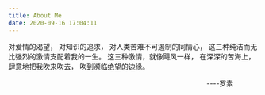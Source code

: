 ```yaml
---
title: About Me
date: 2020-09-16 17:04:11
---
```


对爱情的渴望，
对知识的追求，
对人类苦难不可遏制的同情心，
这三种纯洁而无比强烈的激情支配着我的一生。
这三种激情，就像飓风一样，
在深深的苦海上，
肆意地把我吹来吹去，
吹到濒临绝望的边缘。

<span style="text-align: right;display: block; margin-right: 10%">----罗素</span>